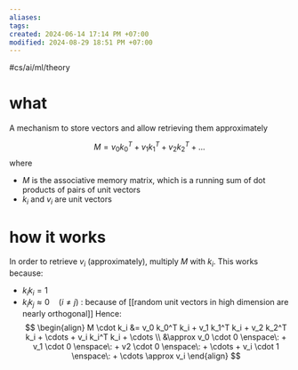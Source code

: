 ```yaml
---
aliases: 
tags: 
created: 2024-06-14 17:14 PM +07:00
modified: 2024-08-29 18:51 PM +07:00
---
```

#cs/ai/ml/theory 

# what
A mechanism to store vectors and allow retrieving them approximately

$$
M = v_0 k_0^T + v_1 k_1^T + v_2 k_2^T + ...
$$
where
- $M$ is the associative memory matrix, which is a running sum of dot products of pairs of unit vectors
- $k_i$ and $v_i$ are unit vectors

# how it works
In order to retrieve $v_i$ (approximately), multiply $M$ with $k_i$. This works because:
- $k_i k_i = 1$
- $k_i k_j \approx 0 \quad (i \neq j)$ : because of [[random unit vectors in high dimension are nearly orthogonal]]
Hence:
$$
\begin{align}
M \cdot k_i 
&= v_0 k_0^T k_i + v_1 k_1^T k_i + v_2 k_2^T k_i + \cdots + v_i k_i^T k_i + \cdots \\
&\approx v_0 \cdot 0 \enspace\: + v_1 \cdot 0 \enspace\: + v2 \cdot 0 \enspace\: + \cdots + v_i \cdot 1 \enspace\: + \cdots \approx v_i
\end{align}
$$
